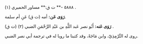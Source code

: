 ٥٨٨٨ -** ت ق:** مساور الحميري (١) .

**رَوَى عَن:** أمه (ت ق) عَنِ أم سلمة.

**رَوَى عَنه:** أَبُو نصر عَبد اللَّهِ بن عَبْدِ الرَّحْمَنِ الضبي (٢) (ت ق) .

روى له التِّرْمِذِيّ، وابن مَاجَهْ، وقد كتبنا ما رويا له في ترجمة أبي نصر الضبي.